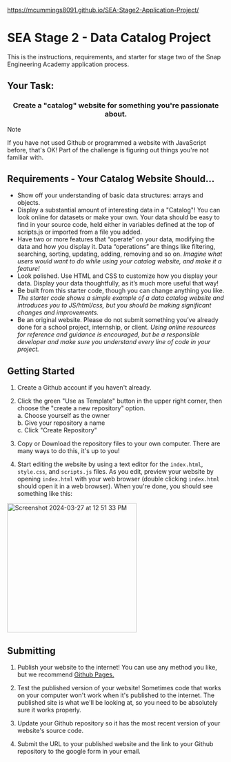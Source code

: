 https://mcummings8091.github.io/SEA-Stage2-Application-Project/

# SEA Stage 2 - Data Catalog Project

This is the instructions, requirements, and starter for stage two of the Snap Engineering Academy application process.

## Your Task:

<h3 align="center">Create a "catalog" website for something you're passionate about.</h1>

> [!NOTE]
> If you have not used Github or programmed a website with JavaScript before, that's OK! Part of the challenge is figuring out things you're not familiar with.  

## Requirements - Your Catalog Website Should...

 - Show off your understanding of basic data structures: arrays and objects.  
 - Display a substantial amount of interesting data in a "Catalog"! You can look online for datasets or make your own. Your data should be easy to find in your source code, held either in variables defined at the top of scripts.js or imported from a file you added.  
 - Have two or more features that “operate” on your data, modifying the data and how you display it. Data “operations” are things like filtering, searching, sorting, updating, adding, removing and so on. *Imagine what users would want to do while using your catalog website, and make it a feature!*  
 - Look polished. Use HTML and CSS to customize how you display your data. Display your data thoughtfully, as it’s much more useful that way!  
 - Be built from this starter code, though you can change anything you like. *The starter code shows a simple example of a data catalog website and introduces you to JS/html/css, but you should be making significant changes and improvements.*  
 - Be an original website. Please do not submit something you’ve already done for a school project, internship, or client. *Using online resources for reference and guidance is encouraged, but be a responsible developer and make sure you understand every line of code in your project.*


## Getting Started

1. Create a Github account if you haven't already.

2. Click the green "Use as Template" button in the upper right corner, then choose the "create a new repository" option.  
  a. Choose yourself as the owner  
  b. Give your repository a name  
  c. Click "Create Repository"  

3. Copy or Download the repository files to your own computer. There are many ways to do this, it's up to you!

4. Start editing the website by using a text editor for the `index.html`, `style.css`, and `scripts.js` files. As you edit, preview your website by opening `index.html` with your web browser (double clicking `index.html` should open it in a web browser). When you're done, you should see something like this:

<img height="300" alt="Screenshot 2024-03-27 at 12 51 33 PM" src="https://github.com/Snap-Engineering-Academy-2023/rn_lab1/assets/7607483/fdd57236-50fe-48ca-956d-d9b4b12db038">

## Submitting

1. Publish your website to the internet! You can use any method you like, but we recommend [Github Pages.](https://docs.github.com/en/pages/getting-started-with-github-pages/creating-a-github-pages-site#creating-your-site)

2. Test the published version of your website! Sometimes code that works on your computer won't work when it's published to the internet. The published site is what we'll be looking at, so you need to be absolutely sure it works properly. 

3. Update your Github repository so it has the most recent version of your website's source code.

4. Submit the URL to your published website and the link to your Github repository to the google form in your email.
